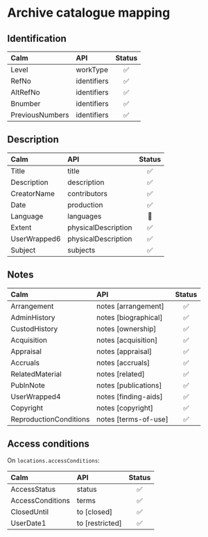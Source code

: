 # Archive catalogue mapping

## Identification

| Calm            | API         | Status |
|:----------------|:------------|:------:|
| Level           | workType    | ✅ |
| RefNo           | identifiers | ✅ |
| AltRefNo        | identifiers | ✅ |
| Bnumber         | identifiers | ✅ |
| PreviousNumbers | identifiers | ✅ |

## Description

| Calm         | API                 | Status |
|:-------------|:--------------------|:------:|
| Title        | title               | ✅ |
| Description  | description         | ✅ |
| CreatorName  | contributors        | ✅ |
| Date         | production          | ✅ |
| Language     | languages           | 🚧 |
| Extent       | physicalDescription | ✅ |
| UserWrapped6 | physicalDescription | ✅ |
| Subject      | subjects            | ✅ |

## Notes

| Calm                   | API                  | Status |
|:-----------------------|:---------------------|:------:|
| Arrangement            | notes [arrangement]  | ✅ |
| AdminHistory           | notes [biographical] | ✅ |
| CustodHistory          | notes [ownership]    | ✅ |
| Acquisition            | notes [acquisition]  | ✅ |
| Appraisal              | notes [appraisal]    | ✅ |
| Accruals               | notes [accruals]     | ✅ |
| RelatedMaterial        | notes [related]      | ✅ |
| PublnNote              | notes [publications] | ✅ |
| UserWrapped4           | notes [finding-aids] | ✅ |
| Copyright              | notes [copyright]    | ✅ |
| ReproductionConditions | notes [terms-of-use] | ✅ |

## Access conditions

On `locations.accessConditions`:

| Calm             | API             | Status |
|:-----------------|:----------------|:------:|
| AccessStatus     | status          | ✅ |
| AccessConditions | terms           | ✅ |
| ClosedUntil      | to [closed]     | ✅ |
| UserDate1        | to [restricted] | ✅ |
